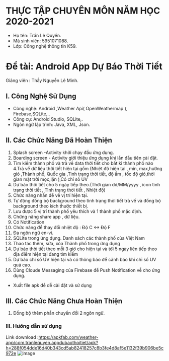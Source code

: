 ﻿# THỰC TẬP CHUYÊN MÔN NĂM HỌC 2020-2021
* Họ tên: Trần Lê Quyền.
* Mã sinh viên: 5951071088.
* Lớp: Công nghệ thông tin K59.
# Đề tài: Android App Dự Báo Thời Tiết
  Giảng viên : Thầy Nguyễn Lê Minh.
## I. Công Nghệ Sử Dụng
* Công nghệ: Android ,Weather Api( OpenWeathermap ), Firebase,SQLite,..
* Công cụ: Android Studio, SQLite,.
* Ngôn ngữ lập trình: Java, XML, Json.
## II. Các Chức Năng Đã Hoàn Thiện
1. Splash screen -Activity khởi chạy đầu ứng dụng. 
2. Boarding screen - Activity giới thiệu ứng dụng khi lần đầu tiên cài đặt.
3. Tìm kiếm thành phố và trả về data thời tiết cho bất kì thành phố nào 
4.Trả về dữ liệu thời tiết hiện tại gồm (Nhiệt độ hiện tại , min, max,hướng gió ,Thành phố, Quốc gia ,Tình trạng thời tiết, độ ẩm , tốc độ gió,thời gian mặt trời mọc,lặn ),Có chỉ số UV
5. Dự báo thời tiết cho 5 ngày tiếp theo.(Thời gian dd/MM/yyyy , icon tình trạng thời tiết , Tình trạng thời tiết , Nhiệt độ) 
6. Chức năng nhấn để về vị trí hiện tại.
7. Tự động đồng bộ background theo tình trạng thời tiết trả về và đồng bộ background theo kích thước thiết bị.
8. Lưu được 5 vị trí thành phố yêu thích và 1 thành phố mặc định.
9. Chứng năng share app , dữ liệu.
10. Có Notification 
11. Chức năng để thay đổi nhiệt độ : Độ C <-> Độ F
12. Đa ngôn ngữ en-vi.
13. SQLite trong ứng dụng. Danh sách các thành phố của Việt Nam
14. Thao tác thêm, sửa, xóa Thành phố trong ứng dụng
15.	Dự báo thời tiết theo mỗi 3 giờ cho hiện tại và tới 5 ngày liên tiếp theo địa điểm hiện tại đang tìm kiếm
16.	Dự báo chỉ số UV hiện tại và có thông báo để cảnh báo khi chỉ số UV quá cao.
17.	Dùng Cloude Messaging của Firebase để Push Notification về cho ứng dụng.
* Xuất file apk để dễ cài đặt và sử dụng 

## III. Các Chức Năng Chưa Hoàn Thiện
1. Đồng bộ thêm phần chuyển đổi 2 ngôn ngữ.

### III. Hướng dẫn sử dụng
Link download :https://apkfab.com/weather-app/com.tranlequyen.appdubaothoitiet/apk?h=288f054dde16d40b343cd5ab82418257c8b3fe4d8af5e1132f39b906be5c972e
![image](https://user-images.githubusercontent.com/73639297/123216029-4eda4180-d4f3-11eb-8fc0-93c55aa17563.png)
